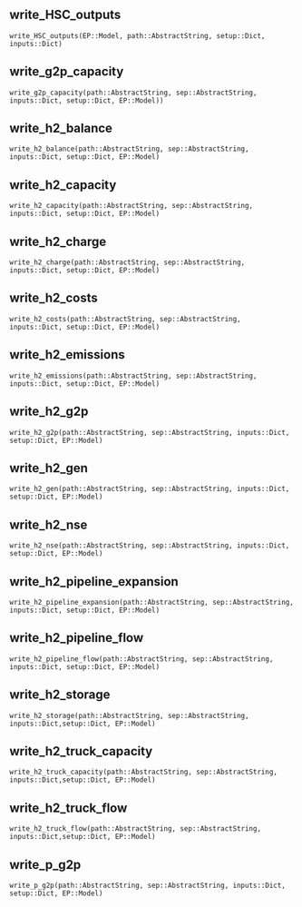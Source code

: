 ## write_HSC_outputs
```@docs
write_HSC_outputs(EP::Model, path::AbstractString, setup::Dict, inputs::Dict)
```

## write_g2p_capacity
```@docs
write_g2p_capacity(path::AbstractString, sep::AbstractString, inputs::Dict, setup::Dict, EP::Model))
```

## write_h2_balance
```@docs
write_h2_balance(path::AbstractString, sep::AbstractString, inputs::Dict, setup::Dict, EP::Model)
```

## write_h2_capacity
```@docs
write_h2_capacity(path::AbstractString, sep::AbstractString, inputs::Dict, setup::Dict, EP::Model)
```

## write_h2_charge
```@docs
write_h2_charge(path::AbstractString, sep::AbstractString, inputs::Dict, setup::Dict, EP::Model)
```

## write_h2_costs
```@docs
write_h2_costs(path::AbstractString, sep::AbstractString, inputs::Dict, setup::Dict, EP::Model)
```

## write_h2_emissions
```@docs
write_h2_emissions(path::AbstractString, sep::AbstractString, inputs::Dict, setup::Dict, EP::Model)
```

## write_h2_g2p
```@docs
write_h2_g2p(path::AbstractString, sep::AbstractString, inputs::Dict, setup::Dict, EP::Model)
```

## write_h2_gen
```@docs
write_h2_gen(path::AbstractString, sep::AbstractString, inputs::Dict, setup::Dict, EP::Model)
```

## write_h2_nse
```@docs
write_h2_nse(path::AbstractString, sep::AbstractString, inputs::Dict, setup::Dict, EP::Model)
```

## write_h2_pipeline_expansion
```@docs
write_h2_pipeline_expansion(path::AbstractString, sep::AbstractString, inputs::Dict, setup::Dict, EP::Model)
```

## write_h2_pipeline_flow
```@docs
write_h2_pipeline_flow(path::AbstractString, sep::AbstractString, inputs::Dict, setup::Dict, EP::Model)
```

## write_h2_storage
```@docs
write_h2_storage(path::AbstractString, sep::AbstractString, inputs::Dict,setup::Dict, EP::Model)
```

## write_h2_truck_capacity
```@docs
write_h2_truck_capacity(path::AbstractString, sep::AbstractString, inputs::Dict,setup::Dict, EP::Model)
```

## write_h2_truck_flow
```@docs
write_h2_truck_flow(path::AbstractString, sep::AbstractString, inputs::Dict,setup::Dict, EP::Model)	
```

## write_p_g2p
```@docs
write_p_g2p(path::AbstractString, sep::AbstractString, inputs::Dict, setup::Dict, EP::Model)
```